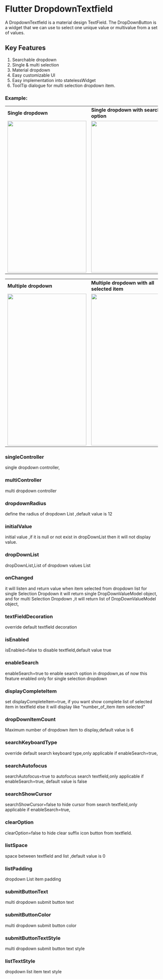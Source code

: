 # Flutter DropdownTextfield

A DropdownTextfield is a material design TextField. The DropDownButton is a widget that we can use to select one unique value or multivalue from a set of values.

## Key Features

1. Searchable dropdown
2. Single & multi selection
3. Material dropdown
4. Easy customizable UI
5. Easy implementation into statelessWidget
6. ToolTip dialogue for multi selection dropdown item.

### Example:


<table>
  <tr>
    <td><b>Single dropdown</b></td>
     <td><b>Single dropdown with search option</b></td>
     <td><b>Single dropdown with clear option</b></td>
  </tr>
  <tr>
    <td><img src="https://github.com/srtraj/dropdown_textfield/blob/development/example/examples/single-dropdown.gif" align="bottom" height="500" width="260"></img></td>
    <td><img src="https://github.com/srtraj/dropdown_textfield/blob/development/example/examples/single-dropdown-with-search-option.gif" align="bottom" height="500" width="260"></img></td>
    <td>
<img src="https://github.com/srtraj/dropdown_textfield/blob/development/example/examples/single-dropdown-with-clearOption.gif" align="bottom" height="500" width="260"></img></td>
  </tr>
 </table>

<table>
  <tr>
    <td><b>Multiple dropdown</b></td>
     <td><b>Multiple dropdown with all selected item</b></td>

  </tr>
  <tr>
    <td><img src="https://github.com/srtraj/dropdown_textfield/blob/development/example/examples/multiselection-dropdown.gif" align="bottom" height="500" width="260"></img></td>
    <td><img src="https://github.com/srtraj/dropdown_textfield/blob/development/example/examples/multiselection-with-all-selected-items.gif" align="bottom" height="500" width="260"></img></td>
  </tr>
 </table>



### singleController
single dropdown controller,

### multiController
multi dropdown controller

### dropdownRadius
define the radius of dropdown List ,default value is 12

### initialValue
initial value ,if it is null or not exist in dropDownList then it will not display value.

### dropDownList
dropDownList,List of dropdown values
List<DropDownValueModel>

### onChanged
it will listen and return value when item selected from dropdown list
for single Selection Dropdown it will return single DropDownValueModel object,
and for multi Selection Dropdown ,it will return list of DropDownValueModel object,

### textFieldDecoration
override default textfield decoration

### isEnabled
isEnabled=false to disable textfield,default value true


### enableSearch
enableSearch=true to enable search option in dropdown,as of now this feature enabled only for single selection dropdown


### displayCompleteItem
set displayCompleteItem=true, if you want show complete list of selected item in textfield else it will display like "number_of_item item selected"


### dropDownItemCount
Maximum number of dropdown item to display,default value is 6

### searchKeyboardType
override default search keyboard type,only applicable if enableSearch=true,

### searchAutofocus
searchAutofocus=true to autofocus search textfield,only applicable if enableSearch=true,
default value is false

### searchShowCursor
searchShowCursor=false to hide cursor from search textfield,only applicable if enableSearch=true,

### clearOption
clearOption=false to hide clear suffix icon button from textfield.

### listSpace
space between textfield and list ,default value is 0

### listPadding
dropdown List item padding

### submitButtonText
multi dropdown submit button text

### submitButtonColor
multi dropdown submit button color

### submitButtonTextStyle
multi dropdown submit button text style

### listTextStyle
dropdown list item text style
<br/>


